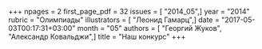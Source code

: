 +++
npages = 2
first_page_pdf = 32
issues = [ "2014_05",]
year = "2014"
rubric = "Олимпиады"
illustrators = [ "Леонид Гамарц",]
date = "2017-05-03T00:17:31+03:00"
month = "05"
authors = [ "Георгий Жуков", "Александр Ковальджи",]
title = "Наш конкурс"
+++
